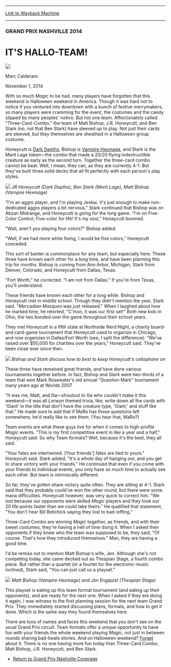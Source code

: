 
---
[Link to Wayback Machine](https://web.archive.org/web/20141104191956/http://magic.wizards.com/en/events/coverage/gpnas14/halloteam)

[_metadata_:description]:- "With so much Magic to be had, many players have forgotten that this weekend is Halloween weekend in America. Though it was hard not to notice if you ventured into downtown with a bunch of festive merrymakers, so many players were cramming for the event, the costumes and the candy slipped by many peoples' notice. But not one team. Affectionately called `Three-Card-Combo,` the team of Matt Bishop, J.R. Honeycutt, and Ben Stark (no, not that Ben Stark) have sleeved up to play. Not just their cards are sleeved, but they themselves are sheathed in a Halloween group costume."
[_metadata_:generator]:- "Drupal 7 (http://drupal.org)"
[_metadata_:node]:- "294556"
[_metadata_:publish_date]:- "2014-11-01"
[_metadata_:source]:- "div-main"
[_metadata_:title]:- "IT'S HALLO-TEAM!"
[_metadata_:wayback_capture_timestamp]:- "2014-11-04 19:19:56"
[_metadata_:wayback_raw_url]:- "https://web.archive.org/web/20141104191956id_/http://magic.wizards.com/en/events/coverage/gpnas14/halloteam"
[_metadata_:wayback_url]:- "http://magic.wizards.com/en/events/coverage/gpnas14/halloteam"
---





### GRAND PRIX NASHVILLE 2014


IT'S HALLO-TEAM!
================



![](https://media.magic.wizards.com/styles/auth_small/public/images/person/calderaro.jpg)

Marc Calderaro




November 1, 2014
 










With so much *Magic* to be had, many players have forgotten that this weekend is Halloween weekend in America. Though it was hard not to notice if you ventured into downtown with a bunch of festive merrymakers, so many players were cramming for the event, the costumes and the candy slipped by many peoples' notice. But not one team. Affectionately called "Three-Card-Combo," the team of Matt Bishop, J.R. Honeycutt, and Ben Stark (no, not that Ben Stark) have sleeved up to play. Not just their cards are sleeved, but they themselves are sheathed in a Halloween group costume.


Honeycutt is [Dark Depths](http://gatherer.wizards.com/Pages/Card/Details.aspx?name=Dark+Depths), Bishop is [Vampire Hexmage](http://gatherer.wizards.com/Pages/Card/Details.aspx?name=Vampire+Hexmage), and Stark is the Marit Lage token—the combo that made a 20/20 flying indestructible creature as early as the second turn. Together the three-card combo cannot be beat. Well, I mean, they can, as they are currently 4-1. But they've built three solid decks that all fit perfectly with each person's play styles.


![](https://media.wizards.com/2014/events/gpnas14/JR%20Honeycutt%20(Dark%20Depths),%20Ben%20Stark%20(Marit%20Lage),%20Matt%20Bishop%20(Vampire%20Hexmage).jpg)
*JR Honeycutt (Dark Depths), Ben Stark (Marit Lage), Matt Bishop (Vampire Hexmage)*

"I'm an aggro player, and I'm playing Jeskai. It's just enough to make non-dedicated aggro players a bit nervous." Stark continued that Bishop was on Abzan Midrange, and Honeycutt is going for the long game. "I'm on Five-Color Control; Five-color for life! It's my soul," Honeycutt boomed.



"Wait, aren't you playing four colors?" Bishop added.


"Well, if we had more white fixing, I would be five colors," Honeycutt conceded.


This sort of banter is commonplace for any team, but especially here. These three have known each other for a long time, and have been planning this trip for months. Bishop is coming from Ann Arbor, Michigan, Stark from Denver, Colorado, and Honeycutt from Dallas, Texas.


"Fort Worth," he corrected. "I am not from Dallas." If you're from Texas, you'll understand.


These friends have known each other for a long while. Bishop and Honeycutt met in middle school. Though they didn't mention the year, Stark said, "*Mercadian Masques* was just released." When I laughed about how he marked time, he retorted, "C'mon, it was our first set!" Both new kids in Ohio, the two bonded over the game throughout their school years.


They met Honeycutt in a fifth state at Northside Nerd Night, a charity board- and card-game tournament that Honeycutt used to organize in Chicago, and now organizes in Dallas/Fort Worth (see, I split the difference). "We've raised over $50,000 for charities over the years," Honeycutt said. They've been close ever since then.


![](https://media.wizards.com/2014/events/gpnas14/Bishop%20and%20Stark%20discuss%20how%20to%20best%20to%20keep%20Honeycutt's%20cellophane%20on.jpg)
*Bishop and Stark discuss how to best to keep Honeycutt's cellophane on*

These three have remained great friends, and have done various tournaments together before. In fact, Bishop and Stark were two-thirds of a team that won Mark Rosewater's old annual "Question Mark" tournament many years ago at Worlds 2007.



"It was me, Matt, and Ilia—shoutout to Ilia who couldn't make it this weekend—it was all *Lorwyn* themed trivia, like, write down all the cards with 'Giant' in the title that don't have the creature type, 'Giant,' and stuff like that." He made sure to add that if MaRo has those questions left somewhere, he'd really like to see them. (You hear that, MaRo?)


Team events are what these guys live for when it comes to high-profile *Magic* events. "This is my first competitive event in like a year and a half," Honeycutt said. So why Team formats? Well, because it's the best, they all said.


"Your fates are intertwined. [Your friends'] fates are tied to yours." Honeycutt said. Stark added, "It's a whole day of hanging out, and you get to share victory with your friends." He continued that even if you come with your friends to individual events, you only have so much time to actually see each other. But team is intrinsically different.


So far, they've gotten share victory quite often. They are sitting at 4-1. Stark said that they probably could've won the other round, but there were some mana difficulties. Honeycutt however, was very quick to correct him. "We lost because our opponents were skilled *Magic* players and they took our 20 life points faster than we could take theirs." He qualified that statement, "You don't hear Bill Belichick saying they lost to bad reffing."


Three-Card Combo are winning *Magic* together, as friends, and with their sweet costumes, they're having a hell of time doing it. When I asked their opponents if they knew who the team was supposed to be, they said, "Of course. That's how they introduced themselves." Man, they are having a good time.


I'd be remiss not to mention Matt Bishop's wife, Jen. Although she's not competing today, she came decked out as Thespian Stage, a fourth combo piece. But rather than a quartet (or a fourtet for the electronic-music inclined), Stark said, "You can just call us a playset."


![](https://media.wizards.com/2014/events/gpnas14/Matt%20Bishop%20(Vampire%20Hexmage)%20and%20Jen%20Engquist%20(Thespian%20Stage).jpg)
*Matt Bishop (Vampire Hexmage) and Jen Engquist (Thespian Stage)*

This playset is eating up this team format tournament (and eating up their opponents), and are ready for the next one. When I asked if they are doing it again, I was witness to the first planning session for the next team Grand Prix. They immediately started discussing plans, formats, and how to get it done. Which is the same way they found themselves here.


There are tons of names and faces this weekend that you don't see on the usual Grand Prix circuit. Team formats offer a unique opportunity to have fun with your friends the whole weekend playing *Magic*, not just in between rounds sharing bad-beats stories. And on Halloween weekend? [Forget](http://gatherer.wizards.com/Pages/Card/Details.aspx?name=Forget) about it. There is no one having more fun today than Three-Card Combo, Matt Bishop, J.R. Honeycutt, and Ben Stark.


* [Return to Grand Prix Nashville Coverage](http://magic.wizards.com/en/events/coverage/gpnas14)






 
 




  







